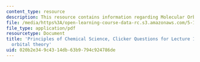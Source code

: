 ```yaml
---
content_type: resource
description: This resource contains information regarding Molecular Orbital Theory.
file: /media/https%3A/open-learning-course-data-rc.s3.amazonaws.com/5-111sc-principles-of-chemical-science-fall-2014/020b2e349c4314db63b9794c924786de_MIT5_111F14_Lec13Clkr.pdf
file_type: application/pdf
resourcetype: Document
title: 'Principles of Chemical Science, Clicker Questions for Lecture 13: Molecular
  orbital theory'
uid: 020b2e34-9c43-14db-63b9-794c924786de
---
```

